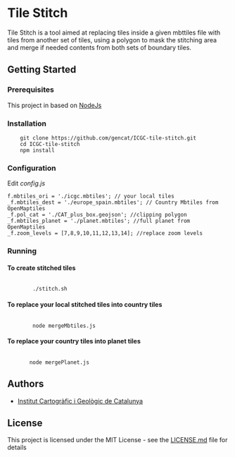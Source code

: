 # Tile Stitch
Tile Stitch is a tool aimed at replacing tiles inside a given mbttiles file with tiles from another set of tiles, using a polygon to mask the stitching area and merge if needed contents from both sets of boundary tiles.

## Getting Started


### Prerequisites

This project in based on [NodeJs](https://nodejs.org/en/)

### Installation

```
    git clone https://github.com/gencat/ICGC-tile-stitch.git
    cd ICGC-tile-stitch
    npm install

```


### Configuration

Edit *config.js*   

```
f.mbtiles_ori = './icgc.mbtiles'; // your local tiles
_f.mbtiles_dest = './europe_spain.mbtiles'; // Country Mbtiles from OpenMaptiles
_f.pol_cat = './CAT_plus_box.geojson'; //clipping polygon
_f.mbtiles_planet = './planet.mbtiles'; //full planet from OpenMaptiles
_f.zoom_levels = [7,8,9,10,11,12,13,14]; //replace zoom levels
```

### Running

#### To create stitched tiles

```

        ./stitch.sh

```
#### To replace your local stitched tiles into country tiles


```

        node mergeMbtiles.js

```

        
#### To replace your country tiles into planet tiles


```

       node mergePlanet.js

```

## Authors

* [Institut Cartogràfic i Geològic de Catalunya](https://www.icgc.cat/)


## License

This project is licensed under the MIT License - see the [LICENSE.md](LICENSE.md) file for details


